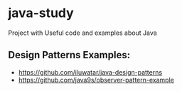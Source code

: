 # java-study
Project with Useful code and examples about Java 

## Design Patterns Examples:
- https://github.com/iluwatar/java-design-patterns
- https://github.com/java9s/observer-pattern-example

